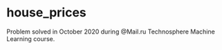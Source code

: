 # house_prices
Problem solved in October 2020 during @Mail.ru Technosphere Machine Learning course.

